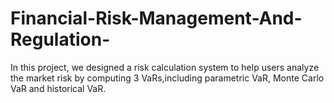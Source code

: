 # Financial-Risk-Management-And-Regulation-

In this project, we designed a risk calculation system to help users analyze the market risk by computing 3 VaRs,including parametric VaR, Monte Carlo VaR and historical VaR.
